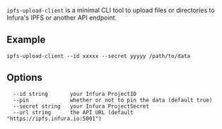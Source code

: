 `ipfs-upload-client` is a minimal CLI tool to upload files or directories to Infura's IPFS or another API endpoint.

## Example

`ipfs-upload-client --id xxxxx --secret yyyyy /path/to/data`

## Options
```
  --id string       your Infura ProjectID
  --pin             whether or not to pin the data (default true)
  --secret string   your Infura ProjectSecret
  --url string      the API URL (default "https://ipfs.infura.io:5001")
```